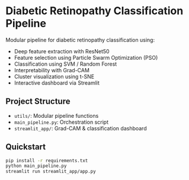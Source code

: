 # Diabetic Retinopathy Classification Pipeline

Modular pipeline for diabetic retinopathy classification using:
- Deep feature extraction with ResNet50
- Feature selection using Particle Swarm Optimization (PSO)
- Classification using SVM / Random Forest
- Interpretability with Grad-CAM
- Cluster visualization using t-SNE
- Interactive dashboard via Streamlit

## Project Structure
- `utils/`: Modular pipeline functions
- `main_pipeline.py`: Orchestration script
- `streamlit_app/`: Grad-CAM & classification dashboard

## Quickstart
```bash
pip install -r requirements.txt
python main_pipeline.py
streamlit run streamlit_app/app.py
